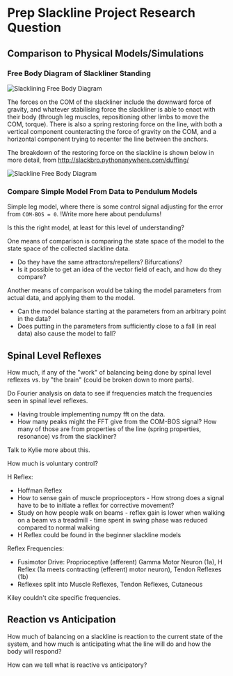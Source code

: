 # Prep Slackline Project Research Question

## Comparison to Physical Models/Simulations

### Free Body Diagram of Slackliner Standing

![Slacklining Free Body Diagram](https://i.imgur.com/ewEGpD3.jpg)

The forces on the COM of the slackliner include the downward force of gravity, and whatever stabilising force the slackliner is able to enact with their body (through leg muscles, repositioning other limbs to move the COM, torque). There is also a spring restoring force on the line, with both a vertical component counteracting the force of gravity on the COM, and a horizontal component trying to recenter the line between the anchors.

The breakdown of the restoring force on the slackline is shown below in more detail, from http://slackbro.pythonanywhere.com/duffing/

![Slackline Free Body Diagram](https://i.imgur.com/Tng9MgL.png)



### Compare Simple Model From Data to Pendulum Models

Simple leg model, where there is some control signal adjusting for the error from `COM-BOS = 0`. !Write more here about pendulums!

Is this the right model, at least for this level of understanding?

One means of comparison is comparing the state space of the model to the state space of the collected slackline data. 
 - Do they have the same attractors/repellers? Bifurcations? 
 - Is it possible to get an idea of the vector field of each, and how do they compare?

Another means of comparison would be taking the model parameters from actual data, and applying them to the model.
- Can the model balance starting at the parameters from an arbitrary point in the data?
- Does putting in the parameters from sufficiently close to a fall (in real data) also cause the model to fall?

## Spinal Level Reflexes

How much, if any of the "work" of balancing being done by spinal level reflexes vs. by "the brain" (could be broken down to more parts).

Do Fourier analysis on data to see if frequencies match the frequencies seen in spinal level reflexes.
- Having trouble implementing numpy fft on the data.
- How many peaks might the FFT give from the COM-BOS signal? How many of those are from properties of the line (spring properties, resonance) vs from the slackliner?

Talk to Kylie more about this.

How much is voluntary control?

H Reflex:
 - Hoffman Reflex
- How to sense gain of muscle proprioceptors - How strong does a signal have to be to initiate a reflex for corrective movement?
- Study on how people walk on beams - reflex gain is lower when walking on a beam vs a treadmill - time spent in swing phase was reduced compared to normal walking
- H Reflex could be found in the beginner slackline models

 
Reflex Frequencies:
- Fusimotor Drive: Proprioceptive (afferent) Gamma Motor Neuron (1a), H Reflex (1a meets contracting (efferent) motor neuron), Tendon Reflexes (1b)
- Reflexes split into Muscle Reflexes, Tendon Reflexes, Cutaneous 

Kiley couldn't cite specific frequencies.

## Reaction vs Anticipation

How much of balancing on a slackline is reaction to the current state of the system, and how much is anticipating what the line will do and how the body will respond?

How can we tell what is reactive vs anticipatory?
